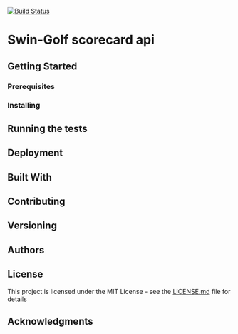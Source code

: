 [![Build Status](https://travis-ci.org/IlalaSwinGolf/sg_api.svg?branch=master)](https://travis-ci.org/IlalaSwinGolf/sg_api)
# Swin-Golf scorecard api

## Getting Started

### Prerequisites

### Installing

## Running the tests

## Deployment

## Built With

## Contributing

## Versioning

## Authors

## License

This project is licensed under the MIT License - see the [LICENSE.md](LICENSE.md) file for details

## Acknowledgments
